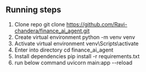 ## Running steps
1. Clone repo 
git clone https://github.com/Ravi-chandera/finance_ai_agent.git
2. Create virtual environment 
python -m venv venv
3. Activate virtual environment 
venv\Scripts\activate
4. Enter into directory 
cd finance_ai_agent
5. Install dependencies 
pip install -r requirements.txt
6. run below command
uvicorn main:app --reload

